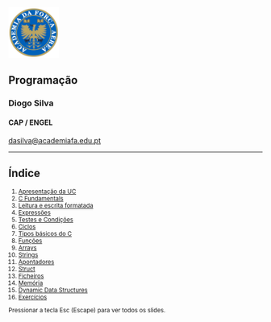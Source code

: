 
<img src="img/afa.png" height="100">


## Programação

### Diogo Silva
####  CAP / ENGEL
dasilva@academiafa.edu.pt

<!-- .slide: data-background="white" id="home"-->

---

## Índice

<small>
<ol type="1">
    <li><a href="pdf/00_apresentacao_UC.pptx.pdf">Apresentação da UC</a></li>
    <li><a href="#/2_fundamentals">C Fundamentals</a></li>
    <li><a href="#/3_formated_io">Leitura e escrita formatada</a></li>
    <li><a href="#/4_expressions">Expressões</a></li>
    <li><a href="pdf/03_testes_condicoes.pptx.pdf">Testes e Condições</a></li>
    <li><a href="pdf/04_ciclos.pptx.pdf">Ciclos</a></li>
    <li><a href="#/7_basic_types">Tipos básicos do C</a></li>
    <li><a href="pdf/05_funcoes.pptx.pdf">Funções</a></li>
    <li><a href="pdf/06_arrays.pptx.pdf">Arrays</a></li>
    <li><a href="pdf/07_strings.pptx.pdf">Strings</a></li>
    <li><a href="pdf/08_pointers.pptx.pdf">Apontadores</a></li>
    <li><a href="pdf/10_struct.pptx.pdf">Struct</a></li>
    <li><a href="pdf/11_files.pptx.pdf">Ficheiros</a></li>
    <li><a href="pdf/12_memoria.pptx.pdf">Memória</a></li>
    <li><a href="#/13_dynamic_data_structures">Dynamic Data Structures</a></li>
    <li><a href="#/exercicios">Exercícios</a></li>
</ol>

<p>Pressionar a tecla Esc (Escape) para ver todos os slides.</p>
</small>

